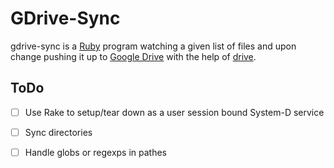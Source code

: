 GDrive-Sync
===========

gdrive-sync is a [Ruby][ruby-lang] program watching a given list of files and
upon change pushing it up to [Google Drive][google-drive] with the help of
[drive][drive-prg].


ToDo
----

- [ ] Use Rake to setup/tear down as a user session bound System-D service
- [ ] Sync directories
- [ ] Handle globs or regexps in pathes


[ruby-lang]: https://www.ruby-lang.org/en/
[google-drive]: https://www.google.com/drive/
[drive-prg]: https://github.com/odeke-em/drive
